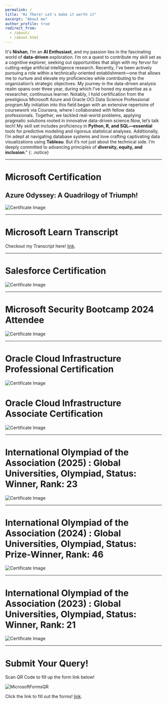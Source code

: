 ```yaml
---
permalink: /
title: "Hi There! Let's make it worth it"
excerpt: "About me"
author_profile: true
redirect_from: 
  - /about/
  - /about.html
---
```

It's **Nishan**, I’m an **AI Enthusiast**, and my passion lies in the fascinating world of **data-driven** exploration. I’m on a quest to contribute my skill set as a cognitive explorer, seeking out opportunities that align with my fervor for cutting-edge artificial intelligence research. Recently, I’ve been actively pursuing a role within a technically-oriented establishment—one that allows me to nurture and elevate my proficiencies while contributing to the organization’s strategic objectives. My journey in the data-driven analysis realm spans over three year, during which I’ve honed my expertise as a researcher, continuous learner. Notably, I hold certification from the prestigious Microsoft Azure and Oracle OCI Data Science Professional program.My initiation into this field began with an extensive repertoire of coursework via Coursera, where I collaborated with fellow data professionals. Together, we tackled real-world problems, applying pragmatic solutions rooted in innovative data-driven science.Now, let’s talk tech! My skill set includes proficiency in **Python, R, and SQL—essential** tools for predictive modeling and rigorous statistical analyses. Additionally, I’m adept at navigating database systems and love crafting captivating data visualizations using **Tableau**. But it’s not just about the technical side. I’m deeply committed to advancing principles of **diversity, equity, and inclusion**."
{: .notice}

---
# Microsoft Certification
## Azure Odyssey: A Quadrilogy of Triumph!
![Certificate Image](/files/microsoft/microsoft_cert_merge.png)

---
# Microsoft Learn Transcript
Checkout my Transcript here! [link](https://learn.microsoft.com/en-us/users/smgazzaliarafatnishan-4645/transcript/d5y6ghp168eyero "Microsoft Learn Transcript").

---
# Salesforce Certification
![Certificate Image](/files/salesforce/Badge_SF-Certified_AI-Associate.png)

---
# Microsoft Security Bootcamp 2024 Attendee
![Certificate Image](/files/microsoft/microsoft_security_bootcamp_2024_attendee.png)

---
# Oracle Cloud Infrastructure Professional  Certification 
![Certificate Image](/files/oracle/oci_professional_certification.png)
# Oracle Cloud Infrastructure Associate Certification 
![Certificate Image](/files/oracle/oci_2023_foundation_associate_certifications.png)

---
# International Olympiad of the Association (2025) : Global Universities, Olympiad, Status: Winner, Rank: 23
![Certificate Image](/files/opendoors/opendoor_2024_diploma.png)

---
# International Olympiad of the Association (2024) : Global Universities, Olympiad, Status: Prize-Winner, Rank: 46
![Certificate Image](/files/opendoors/opendoor_2023_diploma.png)

---
# International Olympiad of the Association (2023) : Global Universities, Olympiad, Status: Winner, Rank: 21
![Certificate Image](/files/opendoors/opendoor_2022_diploma.png)

---
# Submit Your Query!
Scan QR Code to fill up the form link below!

![MicrosoftFormsQR](/files/qr/qr.png)

Click the link to fill out the forms!
[link](https://forms.office.com/r/1S5HQET81s "Fillout Microsoft Forms!").





